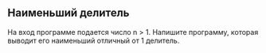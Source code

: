 ## Наименьший делитель 

На вход программе подается число n > 1. Напишите программу, которая выводит его наименьший отличный от 1 делитель.